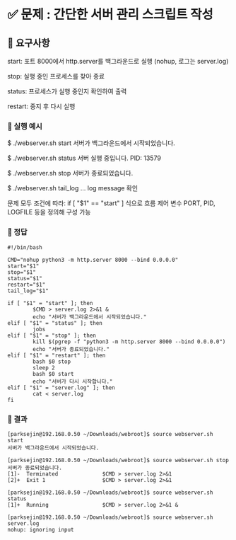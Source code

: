 # ✅ 문제 : 간단한 서버 관리 스크립트 작성
## 🔧 요구사항
start: 포트 8000에서 http.server를 백그라운드로 실행 (nohup, 로그는 server.log)

stop: 실행 중인 프로세스를 찾아 종료

status: 프로세스가 실행 중인지 확인하여 출력

restart: 중지 후 다시 실행

### 🎯 실행 예시
$ ./webserver.sh start
서버가 백그라운드에서 시작되었습니다.

$ ./webserver.sh status
서버 실행 중입니다. PID: 13579

$ ./webserver.sh stop
서버가 종료되었습니다.

$ ./webserver.sh tail_log
… log message 확인

문제 모두 조건에 따라:
if [ "$1" == "start" ] 식으로 흐름 제어
변수 PORT, PID, LOGFILE 등을 정의해 구성 가능

### 🔧 정답

```
#!/bin/bash

CMD="nohup python3 -m http.server 8000 --bind 0.0.0.0"
start="$1"
stop="$1"
status="$1"
restart="$1"
tail_log="$1"

if [ "$1" = "start" ]; then
        $CMD > server.log 2>&1 &
        echo "서버가 백그라운드에서 시작되었습니다."
elif [ "$1" = "status" ]; then
        jobs
elif [ "$1" = "stop" ]; then
        kill $(pgrep -f "python3 -m http.server 8000 --bind 0.0.0.0")
        echo "서버가 종료되었습니다."
elif [ "$1" = "restart" ]; then
        bash $0 stop
        sleep 2
        bash $0 start
        echo "서버가 다시 시작합니다."
elif [ "$1" = "server.log" ]; then
        cat < server.log
fi
```
### 🔧 결과

```
[parksejin@192.168.0.50 ~/Downloads/webroot]$ source webserver.sh start
서버가 백그라운드에서 시작되었습니다.
```
```
[parksejin@192.168.0.50 ~/Downloads/webroot]$ source webserver.sh stop
서버가 종료되었습니다.
[1]-  Terminated              $CMD > server.log 2>&1
[2]+  Exit 1                  $CMD > server.log 2>&1
```
```
[parksejin@192.168.0.50 ~/Downloads/webroot]$ source webserver.sh status
[1]+  Running                 $CMD > server.log 2>&1 &
```
```
[parksejin@192.168.0.50 ~/Downloads/webroot]$ source webserver.sh server.log
nohup: ignoring input
```
